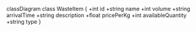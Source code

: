 classDiagram
    class WasteItem {
        +int id
        +string name
        +int volume
        +string arrivalTime
        +string description
        +float pricePerKg
        +int availableQuantity
        +string type
    }
